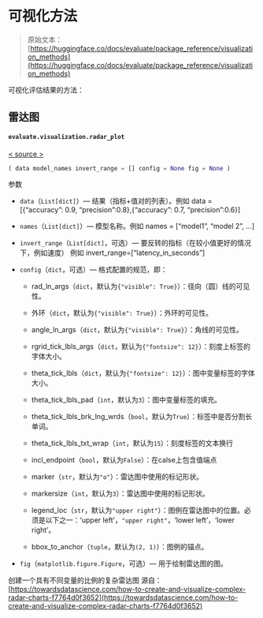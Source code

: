 # 可视化方法

> 原始文本：[https://huggingface.co/docs/evaluate/package_reference/visualization_methods](https://huggingface.co/docs/evaluate/package_reference/visualization_methods)

可视化评估结果的方法：

## 雷达图

#### `evaluate.visualization.radar_plot`

[< source >](https://github.com/huggingface/evaluate/blob/v0.4.0/src/evaluate/visualization.py#L138)

```py
( data model_names invert_range = [] config = None fig = None )
```

参数

+   `data`（`List[dict]`）— 结果（指标+值对的列表）。例如 data = [{“accuracy”: 0.9, “precision”:0.8},{“accuracy”: 0.7, “precision”:0.6}]

+   `names`（`List[dict]`）— 模型名称。例如 names = [“model1”, “model 2”, …]

+   `invert_range`（`List[dict]`，可选）— 要反转的指标（在较小值更好的情况下，例如速度） 例如 invert_range=[“latency_in_seconds”]

+   `config`（`dict`，可选）— 格式配置的规范，即：

    +   rad_ln_args（`dict`，默认为`{"visible": True}`）：径向（圆）线的可见性。

    +   外环（`dict`，默认为`{"visible": True}`）：外环的可见性。

    +   angle_ln_args（`dict`，默认为`{"visible": True}`）：角线的可见性。

    +   rgrid_tick_lbls_args（`dict`，默认为`{"fontsize": 12}`）：刻度上标签的字体大小。

    +   theta_tick_lbls（`dict`，默认为`{"fontsize": 12}`）：图中变量标签的字体大小。

    +   theta_tick_lbls_pad（`int`，默认为`3`）：图中变量标签的填充。

    +   theta_tick_lbls_brk_lng_wrds（`bool`，默认为`True`）：标签中是否分割长单词。

    +   theta_tick_lbls_txt_wrap（`int`，默认为`15`）：刻度标签的文本换行

    +   incl_endpoint（`bool`，默认为`False`）：在calse上包含值端点

    +   marker（`str`，默认为`"o"`）：雷达图中使用的标记形状。

    +   markersize（`int`，默认为`3`）：雷达图中使用的标记形状。

    +   legend_loc（`str`，默认为`"upper right"`）：图例在雷达图中的位置。必须是以下之一：‘upper left’，`"upper right"`，‘lower left’，‘lower right’。

    +   bbox_to_anchor（`tuple`，默认为`(2, 1)`）：图例的锚点。

+   `fig`（`matplotlib.figure.Figure`，可选）— 用于绘制雷达图的图。

创建一个具有不同变量的比例的复杂雷达图 源自：[https://towardsdatascience.com/how-to-create-and-visualize-complex-radar-charts-f7764d0f3652](https://towardsdatascience.com/how-to-create-and-visualize-complex-radar-charts-f7764d0f3652)
